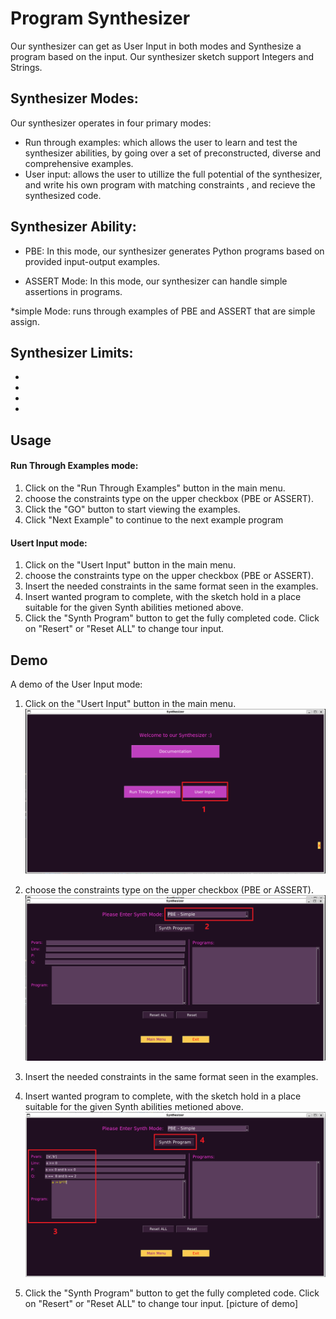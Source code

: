 # Program Synthesizer

Our synthesizer can get as User Input in both modes and Synthesize a program based on the input. Our synthesizer sketch support Integers and Strings.

## Synthesizer Modes:
Our synthesizer operates in four primary modes:
- Run through examples: which allows the user to learn and test the synthesizer abilities, by going over a set of preconstructed, diverse and comprehensive examples.
- User input: allows the user to utillize the full potential of the synthesizer, and write his own program with matching constraints , and recieve the synthesized code.



## Synthesizer Ability:
- PBE: In this mode, our synthesizer generates Python programs based on provided input-output examples.

- ASSERT Mode: In this mode, our synthesizer can handle simple assertions in programs.

*simple Mode: runs through examples of PBE and ASSERT that are simple assign.

## Synthesizer Limits:
- 
-
-
- 
## Usage

#### Run Through Examples mode:
1. Click on the "Run Through Examples" button in the main menu.
2. choose the constraints type on the upper checkbox (PBE or ASSERT).
3. Click the "GO" button to start viewing the examples.
4. Click "Next Example" to continue to the next example program

#### Usert Input mode:
1. Click on the "Usert Input" button in the main menu.
2. choose the constraints type on the upper checkbox (PBE or ASSERT).
3. Insert the needed constraints in the same format seen in the examples.
4. Insert wanted program to complete, with the sketch hold in a place suitable for the given Synth abilities metioned above.
5. Click the "Synth Program" button to get the fully completed code. Click on "Resert" or "Reset ALL" to change tour input.
## Demo

A demo of the User Input mode:

1. Click on the "Usert Input" button in the main menu.
![Example Image 1](./pics/1.png)

2. choose the constraints type on the upper checkbox (PBE or ASSERT).
![Example Image 2](./pics/2.png)

3. Insert the needed constraints in the same format seen in the examples.

4. Insert wanted program to complete, with the sketch hold in a place suitable for the given Synth abilities metioned above.
   ![Example Image 3](./pics/3_4.png)

5. Click the "Synth Program" button to get the fully completed code. Click on "Resert" or "Reset ALL" to change tour input.
[picture of demo]
